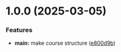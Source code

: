 # 1.0.0 (2025-03-05)


### Features

* **main:** make course structure ([e800d9b](https://github.com/dolaan-inaalay/os-intro/commit/e800d9b897c18973497ba4104919412623db5714))



